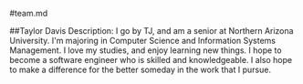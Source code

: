 #team.md

##Taylor Davis
Description: I go by TJ, and am a senior at Northern Arizona University. I'm majoring in Computer Science and Information Systems Management. I love my studies, and enjoy learning new things. I hope to become a software engineer who is skilled and knowledgeable. I also hope to make a difference for the better someday in the work that I pursue. 
